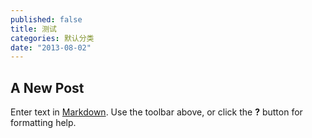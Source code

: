 ```yaml
---
published: false
title: 测试
categories: 默认分类
date: "2013-08-02"
---
```


## A New Post

Enter text in [Markdown](http://daringfireball.net/projects/markdown/). Use the toolbar above, or click the **?** button for formatting help.
